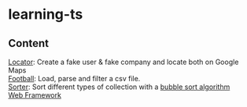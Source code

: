 # learning-ts

## Content

[Locator](./locator): Create a fake user & fake company and locate both on Google Maps  
[Football](./football): Load, parse and filter a csv file.  
[Sorter](./sorter): Sort different types of collection with a [bubble sort algorithm](https://en.wikipedia.org/wiki/Bubble_sort)  
[Web Framework](./web)
